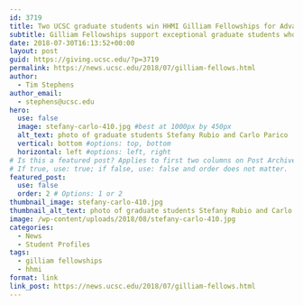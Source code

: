 ```yaml
---
id: 3719
title: Two UCSC graduate students win HHMI Gilliam Fellowships for Advanced Study
subtitle: Gilliam Fellowships support exceptional graduate students who are committed to increasing diversity among scientific leaders
date: 2018-07-30T16:13:52+00:00
layout: post
guid: https://giving.ucsc.edu/?p=3719
permalink: https://news.ucsc.edu/2018/07/gilliam-fellows.html
author:
  - Tim Stephens
author_email:
  - stephens@ucsc.edu
hero:
  use: false
  image: stefany-carlo-410.jpg #best at 1000px by 450px
  alt_text: photo of graduate students Stefany Rubio and Carlo Parico
  vertical: bottom #options: top, bottom
  horizontal: left #options: left, right
# Is this a featured post? Applies to first two columns on Post Archive Page.
# If true, use: true; if false, use: false and order does not matter.
featured_post:
  use: false
  order: 2 # Options: 1 or 2
thumbnail_image: stefany-carlo-410.jpg
thumbnail_alt_text: photo of graduate students Stefany Rubio and Carlo Parico
image: /wp-content/uploads/2018/08/stefany-carlo-410.jpg
categories:
  - News
  - Student Profiles
tags:
  - gilliam fellowships
  - hhmi
format: link
link_post: https://news.ucsc.edu/2018/07/gilliam-fellows.html
---
```


